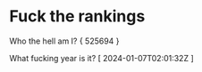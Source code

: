 # Fuck the rankings

Who the hell am I?
{ 525694 }

What fucking year is it?
[ 2024-01-07T02:01:32Z ]
